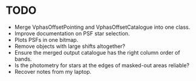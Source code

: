TODO
====
* Merge VphasOffsetPointing and VphasOffsetCatalogue into one class.
* Improve documentation on PSF star selection.
* Plots PSFs in one bitmap.
* Remove objects with large shifts altogether?
* Ensure the merged output catalogue has the right column order of bands.
* Is the photometry for stars at the edges of masked-out areas reliable?
* Recover notes from my laptop.